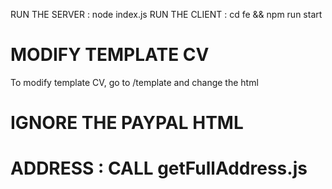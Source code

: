 RUN THE SERVER : node index.js
RUN THE CLIENT : cd fe && npm run start

# MODIFY TEMPLATE CV

To modify template CV, go to /template and change the html

# IGNORE THE PAYPAL HTML

# ADDRESS : CALL getFullAddress.js
